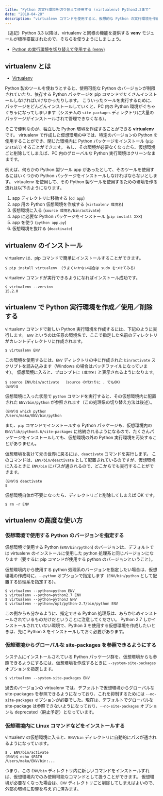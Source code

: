 ```yaml
---
title: "Python の実行環境を切り替えて使用する (virtualenv) Python3.2まで"
date: "2018-04-28"
description: "virtualenv コマンドを使用すると、仮想的な Python の実行環境を作成することができます。"
---
```


（追記）Python 3.3 以降は、virtualenv と同様の機能を提供する __venv__ モジュールが標準搭載されたので、そちらを使うようにしましょう。

- [Python の実行環境を切り替えて使用する (venv)](./venv.html)


virtualenv とは
----

- [Virtualenv](https://virtualenv.pypa.io/)

Python 製のツールを使おうとすると、使用可能な Python のバージョンが制限されていたり、依存する Python パッケージを pip コマンドでたくさんインストールしなければいけなかったりします。
こういったツールを実行するために、パッケージをどんどんインストールしていくと、PC 内の Python 環境がぐちゃぐちゃになってしまいます（システムの `site-packages` ディレクトリに大量のパッケージがインストールされて管理できなくなる）。

そこで便利なのが、独立した Python 環境を作成することができる **virtualenv** です。
virtualenv で作成した仮想環境の中では、特定のバージョンの Python を使用することができ、閉じた環境内に Python パッケージをインストール (`pip install`) することができます。
もし、その環境が必要なくなったら、仮想環境ごと削除してしまえば、PC 内のグローバルな Python 実行環境はクリーンなままです。

例えば、何らかの Python 製ツール app があったとして、そのツールを使用するにはいくつかの Python パッケージをインストールしなければならないとします。
virtualenv を使用して、その Python 製ツールを使用するための環境を作る流れは以下のようになります。

1. app ディレクトリに移動する (`cd app`)
2. app 用の Python 仮想環境を作成する (`virtualenv 環境名`)
3. 仮想環境に入る (`source 環境名/bin/activate`)
4. app に必要な Python パッケージをインストール (`pip install XXX`)
5. app を使う (`python app.py`)
6. 仮想環境を抜ける (`deactivate`)


virtualenv のインストール
----

virtualenv は、pip コマンドで簡単にインストールすることができます。

~~~
$ pip install virtualenv （うまくいかない場合は sudo をつけてみる）
~~~

virtualenv コマンドが実行できるようになればインストール成功です。

~~~
$ virtualenv --version
15.2.0
~~~


virtualenv で Python 実行環境を作成／使用／削除する
----

virtualenv コマンドで新しい Python 実行環境を作成するには、下記のように実行します。
`ENV` というのは任意の環境名で、ここで指定した名前のディレクトリがカレントディレクトリに作成されます。

~~~
$ virtualenv ENV
~~~

この環境を使用するには、`ENV` ディレクトリの中に作成された `bin/activate` スクリプトを読み込みます（Windows の場合はバッチファイルになっています）。
仮想環境に入ると、プロンプトに `(環境名)` と表示されるようになります。

~~~
$ source ENV/bin/activate  （source の代わりに . でもOK）
(ENV)$
~~~

仮想環境に入った状態で `python` コマンドを実行すると、その仮想環境内に配置された `ENV/bin/python` が参照されます（この処理系の切り替え方法は後述）。

~~~
(ENV)$ which python
/Users/maku/ENV/bin/python
~~~

また、`pip` コマンドでインストールする Python パッケージも、仮想環境内の `ENV/lib/python3.6/site-packages` に格納されるようになるので、たくさんパッケージをインストールしても、仮想環境の外の Python 実行環境を汚染することがありません。

仮想環境を抜けて元の世界に戻るには、`deactivate` コマンドを実行します。
このコマンドは、`ENV/bin/deactivate` として配置されているのですが、仮想環境に入るときに `ENV/bin` にパスが通されるので、どこからでも実行することができます。

~~~
(ENV)$ deactivate
$
~~~

仮想環境自体が不要になったら、ディレクトリごと削除してしまえば OK です。

~~~
$ rm -r ENV
~~~


virtualenv の高度な使い方
----

### 仮想環境で使用する Python のバージョンを指定する

仮想環境で使用する Python (`ENV/bin/python`) のバージョンは、デフォルトでは virtualenv のインストールに使用した python 処理系と同じバージョンになります（要するに pip コマンドが使用する python のバージョンということ）。

仮想環境内から使用する python 処理系のバージョンを指定したい場合は、仮想環境の作成時に、`--python` オプションで指定します（`ENV/bin/python` として配置する処理系を指定する）。

~~~
$ virtualenv --python=python ENV
$ virtualenv --python=python2.7 ENV
$ virtualenv --python=python3 ENV
$ virtualenv --python=/opt/python-2.7/bin/python ENV
~~~

この例からも分かるように、指定できる Python 処理系は、あらかじめインストールされているものだけだということに注意してください。
Python 2.7 しかインストールされていない環境で、Python 3 を使用する仮想環境を作成したいときは、先に Python 3 をインストールしておく必要があります。


### 仮想環境からグローバルな site-packages を参照できるようにする

システムにインストールされている Python パッケージ群を、仮想環境からも参照できるようにするには、仮想環境を作成するときに `--system-site-packages` オプションを指定します。

~~~
$ virtualenv --system-site-packages ENV
~~~

<div class="note">
過去のバージョンの virtualenv では、デフォルトで仮想環境からグローバルな site-packages を参照できるようになっており、これを抑制するためには <code>--no-site-packages</code> オプションが必要でした。現在は、デフォルトでグローバルな site-package は参照できないようになっており、<code>--no-site-packages</code> オプションも deprecated（廃止予定）となっています。
</div>


### 仮想環境内に Linux コマンドなどをインストールする

virtualenv の仮想環境に入ると、`ENV/bin` ディレクトリに自動的にパスが通されるようになっています。

~~~
$ . ENV/bin/activate
(ENV)$ echo $PATH
/Users/maku/ENV/bin:...
~~~

つまり、この `ENV/bin` ディレクトリ内に新しいコマンドをインストールすれば、仮想環境内でのみ使用可能なコマンドとして扱うことができます。
仮想環境が必要なくなった場合は、`ENV` ディレクトリごと削除してしまえばよいので、外部の環境に影響を与えずに済みます。

